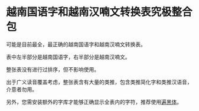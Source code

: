# 越南国语字和越南汉喃文转换表究极整合包

可能是目前最全，最正确的越南国语字和越南汉喃文转换表。

表中左半部分是越南国语字，右半部分是越南汉喃文。

整张表没有进行过排序，但不影响使用。

出于广义读音覆盖考虑，整张表含有大量的类推，包含类推简化字和类推汉语音，介意者勿用。

另外，您需安装额外的字库才能够正确显示全表内的字符，推荐使用[遍黑体](https://github.com/Fitzgerald-Porthmouth-Koenigsegg/Plangothic-Project)。
